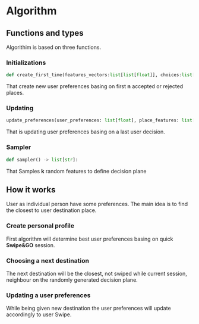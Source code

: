 # Algorithm

## Functions and types
Algorithim is based on three functions.

### Initializations
```python
def create_first_time(features_vectors:list[list[float]], choices:list[bool]) -> dict
```
That create new user preferences basing on first **n** accepted or rejected places.

### Updating
```python
update_preferences(user_preferences: list[float], place_features: list[float], decision: bool) -> dict:
```
That is updating user preferences basing on a last user decision.


### Sampler
```python
def sampler() -> list[str]:
```
That Samples **k** random features to define decision plane

## How it works
User as individual person have some preferences. The main idea is to find the closest to user destination place.

### Create personal profile
First algorithm will determine best user preferences basing on quick **Swipe&GO** session. 

### Choosing a next destination
The next destination will be the closest, not swiped while current session, neighbour on the randomly generated decision plane.

### Updating a user preferences
While being given new destination the user preferences will update accordingly to user Swipe.


